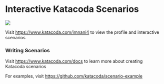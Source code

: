 # Interactive Katacoda Scenarios

[![](http://shields.katacoda.com/katacoda/imnani4/count.svg)](https://www.katacoda.com/imnani4 "Get your profile on Katacoda.com")

Visit https://www.katacoda.com/imnani4 to view the profile and interactive scenarios

### Writing Scenarios
Visit https://www.katacoda.com/docs to learn more about creating Katacoda scenarios

For examples, visit https://github.com/katacoda/scenario-example
